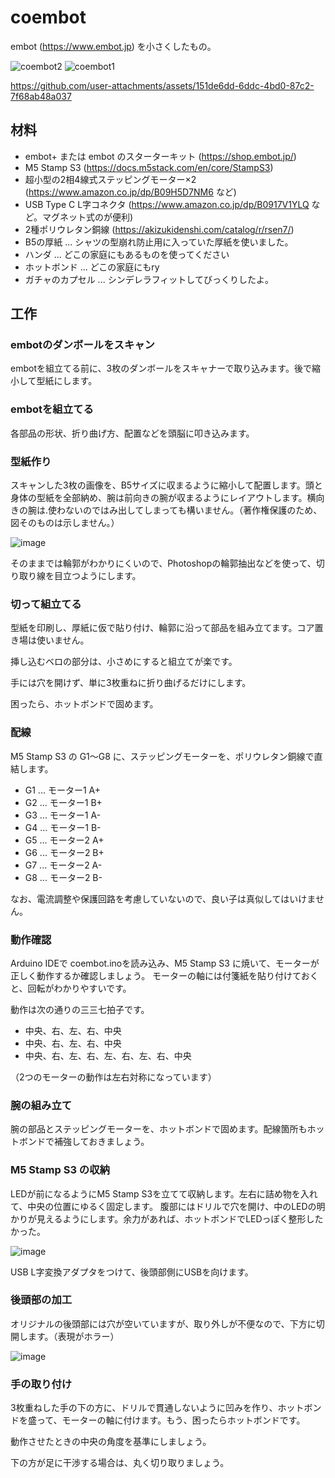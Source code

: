 # coembot
embot (https://www.embot.jp) を小さくしたもの。

![coembot2](https://github.com/user-attachments/assets/b6e74bfa-94d8-4a27-841c-bb74e5ddc023)
![coembot1](https://github.com/user-attachments/assets/d0e1dfe9-09a2-4bf9-9784-fe0d00b67944)

https://github.com/user-attachments/assets/151de6dd-6ddc-4bd0-87c2-7f68ab48a037

## 材料
- embot+ または embot のスターターキット (https://shop.embot.jp/)
- M5 Stamp S3 (https://docs.m5stack.com/en/core/StampS3)
- 超小型の2相4線式ステッピングモーター×2 (https://www.amazon.co.jp/dp/B09H5D7NM6 など)
- USB Type C L字コネクタ (https://www.amazon.co.jp/dp/B0917V1YLQ など。マグネット式のが便利)
- 2種ポリウレタン銅線 (https://akizukidenshi.com/catalog/r/rsen7/)
- B5の厚紙 ... シャツの型崩れ防止用に入っていた厚紙を使いました。
- ハンダ ... どこの家庭にもあるものを使ってください
- ホットボンド ... どこの家庭にもry
- ガチャのカプセル ... シンデレラフィットしてびっくりしたよ。

## 工作

### embotのダンボールをスキャン
embotを組立てる前に、3枚のダンボールをスキャナーで取り込みます。後で縮小して型紙にします。

### embotを組立てる
各部品の形状、折り曲げ方、配置などを頭脳に叩き込みます。

### 型紙作り
スキャンした3枚の画像を、B5サイズに収まるように縮小して配置します。頭と身体の型紙を全部納め、腕は前向きの腕が収まるようにレイアウトします。横向きの腕は.使わないのではみ出してしまっても構いません。（著作権保護のため、図そのものは示しません。）

![image](https://github.com/user-attachments/assets/13cf1b22-1b8c-4fd4-9181-e4ade29e0811)

そのままでは輪郭がわかりにくいので、Photoshopの輪郭抽出などを使って、切り取り線を目立つようにします。

### 切って組立てる
型紙を印刷し、厚紙に仮で貼り付け、輪郭に沿って部品を組み立てます。コア置き場は使いません。

挿し込むベロの部分は、小さめにすると組立てが楽です。

手には穴を開けず、単に3枚重ねに折り曲げるだけにします。

困ったら、ホットボンドで固めます。

### 配線
M5 Stamp S3 の G1〜G8 に、ステッピングモーターを、ポリウレタン銅線で直結します。
- G1 ... モーター1 A+
- G2 ... モーター1 B+
- G3 ... モーター1 A-
- G4 ... モーター1 B-
- G5 ... モーター2 A+
- G6 ... モーター2 B+
- G7 ... モーター2 A-
- G8 ... モーター2 B-

なお、電流調整や保護回路を考慮していないので、良い子は真似してはいけません。

### 動作確認

Arduino IDEで coembot.inoを読み込み、M5 Stamp S3 に焼いて、モーターが正しく動作するか確認しましょう。
モーターの軸には付箋紙を貼り付けておくと、回転がわかりやすいです。

動作は次の通りの三三七拍子です。
- 中央、右、左、右、中央
- 中央、右、左、右、中央
- 中央、右、左、右、左、右、左、右、中央

（2つのモーターの動作は左右対称になっています）


### 腕の組み立て
腕の部品とステッピングモーターを、ホットボンドで固めます。配線箇所もホットボンドで補強しておきましょう。

### M5 Stamp S3 の収納
LEDが前になるようにM5 Stamp S3を立てて収納します。左右に詰め物を入れて、中央の位置にゆるく固定します。
腹部にはドリルで穴を開け、中のLEDの明かりが見えるようにします。余力があれば、ホットボンドでLEDっぽく整形したかった。

![image](https://github.com/user-attachments/assets/f61f8598-6005-4895-b1f4-ddb95c1a9ec3)

USB L字変換アダプタをつけて、後頭部側にUSBを向けます。

### 後頭部の加工
オリジナルの後頭部には穴が空いていますが、取り外しが不便なので、下方に切開します。（表現がホラー）

![image](https://github.com/user-attachments/assets/8445b228-6d12-47c6-b414-878956bd7ed0)

### 手の取り付け
3枚重ねした手の下の方に、ドリルで貫通しないように凹みを作り、ホットボンドを盛って、モーターの軸に付けます。もう、困ったらホットボンドです。

動作させたときの中央の角度を基準にしましょう。

下の方が足に干渉する場合は、丸く切り取りましょう。










